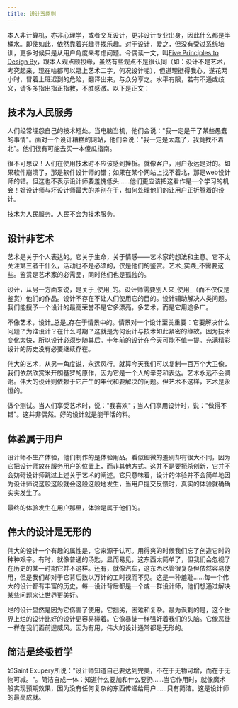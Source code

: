 ```yaml
---
title: 设计五原则
---
```

本人非计算机，亦非心理学，或者交互设计，更非设计专业出身，因此什么都是半桶水。即使如此，依然靠着兴趣寻找乐趣。对于设计，爱之，但没有受过系统培训，更多时候只是从用户角度来考虑问题。今偶读一文，叫[Five Principles to Design By][0]，跟本人观点颇投缘，虽然有些观点不是很认同（如：设计不是艺术，考究起来，现在啥都可以冠上艺术二字，何况设计呢），但道理挺得我心，遂花两小时，冒着上班迟到的危险，翻译出来，与众分享之。水平有限，若有不通或歧义，请多多指出指正指教，不胜感激。以下是正文：

## 技术为人民服务

人们经常埋怨自己的技术短处。当电脑当机，他们会说："我一定是干了某些愚蠢的事情"。面对一个设计糟糕的网站，他们会说："我一定是太蠢了，我竟找不着北"。他们很有可能去买一本傻瓜指南。

很不可思议！人们在使用技术时不应该感到挫折。就像客户，用户永远是对的。如果软件崩溃了，那是软件设计师的错；如果在某个网站上找不着北，那是web设计师的错。但这也不表示设计师要羞愧低头……他们更应该把这看作是一个学习的机会！好设计师与坏设计师最大的差别在于，如何处理他们的让用户正折腾着的设计。

技术为人民服务。人民不会为技术服务。

## 设计非艺术

艺术是关于个人表达的。它关于生命，关于情感——艺术家的想法和主意。它不太关注第三者干什么，活动也不是必须的，仅是他们的鉴赏。艺术_实践_不需要这些。鉴赏是艺术家的必需品，同时他们也是孤独的。

设计，从另一方面来说，是关于_使用_的。设计师需要别人来_使用_（而不仅仅是鉴赏）他们的作品。设计不存在不让人们使用它的目的。设计辅助解决人类问题。我们能授予一个设计的最高荣誉不是它多漂亮，多艺术，而是它用途多广。

不像艺术，设计_总是_存在于情景中的。情景对一个设计至关重要：它要解决什么问题？为谁设计？在什么时期？这就是为何设计与技术如此紧密的缘故。因为技术变化太快，所以设计必须步随其后。十年前的设计在今天可能不值一提。充满精彩设计的历史没有必要继续存在。

伟大的艺术，从另一角度说，永远风行。就算今天我们可以复制一百万个大卫像，我们依然欣赏米开朗基罗的原作，因为它是一个人的辛劳和表达。艺术永远不会凋谢。伟大的设计则依赖于它产生的年代和要解决的问题。但艺术不这样，艺术是永恒的。

做个测试。当人们享受艺术时，说："我喜欢"；当人们享用设计时，说："做得不错"。这并非偶然。好的设计就是能干活的料。

## 体验属于用户

设计师不生产体验，他们制作的是体验用品。看似细微的差别却有很大不同，因为它把设计师放在服务用户的位置上，而非其他方式。这并不是要扼杀创新，它并不会妨碍设计师跳过上述关于艺术的阐述。它只意味着，设计的体验并不会简单地因为设计师说这般这般就会这般这般地发生，当用户提交反馈时，真实的体验就确确实实发生了。

最终的体验发生在用户那里，体验是属于他们的。

## 伟大的设计是无形的

伟大的设计一个有趣的属性是，它来源于认可。用得爽的时候我们忘了创造它时的种种艰辛。有时，就像普通的汤匙，显而易见，这东西太简单了，但我们会忽视了在历史的某一时期它并不这样。还有，就像汽车，这东西尽管很复杂但依然容易使用，但是我们却对于它背后数以万计的工时视而不见。这是一种羞耻……每一个伟大的设计都有丰富的历史。每一设计背后都是一个或一群设计师，他们想通过解决某些问题来让世界更美好。

烂的设计显然是因为它伤害了使用。它拙劣，困难和复杂。最为讽刺的是，这个世界上烂的设计比好的设计更容易碰着。它像暴徒一样强奸着我们的头脑。它像恶徒一样在我们面前逞威风。因为有用，伟大的设计通常都是无形的。

## 简洁是终极哲学

如Saint Exupery所说："设计师知道自己要达到完美，不在于无物可增，而在于无物可减。"。简洁自成一体：知道什么要加和什么要扔……当它作用时，就像魔术般实现预期效果，因为没有任何复杂的东西传递给用户……只有简洁。这是设计师的最高成就。

[0]: http://bokardo.com/archives/five-principles-to-design-by/
